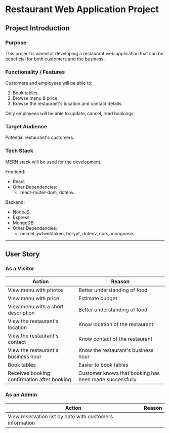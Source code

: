# Restaurant Web Application Project

## Project Introduction

### Purpose

This project is aimed at developing a restaurant web application that can be beneficial for both customers and the business.

### Functionality / Features

Customers and employees will be able to:

1. Book tables.
2. Browse menu & price.
3. Browse the restaurant's location and contact details.

Only employees will be able to update, cancel, read bookings.

### Target Audience

Potential restaurant's customers.

### Tech Stack

MERN stack will be used for the development.  

Frontend:  

- React
- Other Dependencies:
  - react-router-dom, dotenv.

Backend:

- NodeJS
- Express
- MongoDB
- Other Dependencies:
  - helmet, jwtwebtoken, bcrypt, dotenv, cors, mongoose.

---

## User Story

### As a **Visitor**
  
| Action | Reason |  
| ------ | ------ |
| View menu with photos | Better understanding of food |
| View menu with price | Estimate budget |
| View menu with a short description | Better understanding of food |
| View the restaurant's location | Know location of the restaurant |
| View the restaurant's contact | Know contact of the restaurant |
| View the restaurant's business hour | Know the restaurant's business hour |
| Book tables | Easier to book tables |
| Receives booking confirmation after booking | Customer knows that booking has been made successfully |

### As an **Admin**

| Action | Reason |  
| ------ | ------ |
| View reservation list by date with customers information |  |
